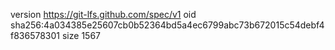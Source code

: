 version https://git-lfs.github.com/spec/v1
oid sha256:4a034385e25607cb0b52364bd5a4ec6799abc73b672015c54debf4f836578301
size 1567
